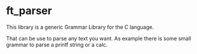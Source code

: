 # ft_parser

This library is a generic Grammar Library for the C language.

That can be use to parse any text you want. As example there is some small grammar to parse a printf string or a calc.

